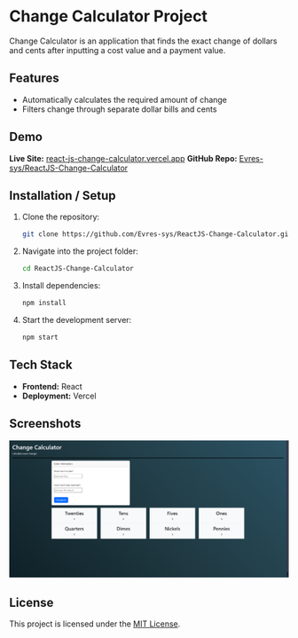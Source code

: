 # Change Calculator Project

Change Calculator is an application that finds the exact change of dollars and cents after inputting a cost value and a payment value.

## Features
- Automatically calculates the required amount of change
- Filters change through separate dollar bills and cents

## Demo
**Live Site:** [react-js-change-calculator.vercel.app](https://react-js-change-calculator.vercel.app/)
**GitHub Repo:** [Evres-sys/ReactJS-Change-Calculator](https://github.com/Evres-sys/ReactJS-Change-Calculator)

## Installation / Setup
1. Clone the repository:
    ```bash
    git clone https://github.com/Evres-sys/ReactJS-Change-Calculator.git
    ```
2. Navigate into the project folder:
    ```bash
    cd ReactJS-Change-Calculator
    ```
3. Install dependencies:
    ```bash
    npm install
    ```
4. Start the development server:
    ```bash
    npm start
    ```

## Tech Stack
- **Frontend:** React
- **Deployment:** Vercel

## Screenshots
![Home Page](./screenshots/HomePage.png)

## License
This project is licensed under the [MIT License](./LICENSE).

